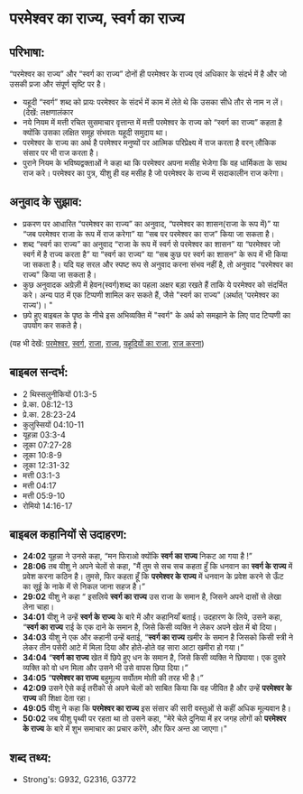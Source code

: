 # परमेश्वर का राज्य, स्वर्ग का राज्य #

## परिभाषा: ##

“परमेश्वर का राज्य” और “स्वर्ग का राज्य” दोनों ही परमेश्वर के राज्य एवं अधिकार के संदर्भ में है और जो उसकी प्रजा और संपूर्ण सृष्टि पर है।

* यहूदी “स्वर्ग” शब्द को प्रायः परमेश्वर के संदर्भ में काम में लेते थे कि उसका सीधे तौर से नाम न लें। (देखें: लक्षणालंकार 
* नये नियम में मत्ती रचित सुसमाचार वृत्तान्त में मत्ती परमेश्वर के राज्य को “स्वर्ग का राज्य” कहता है क्योंकि उसका लक्षित समूह संभवतः यहूदी समुदाय था।
* परमेश्वर के राज्य का अर्थ है परमेश्वर मनुष्यों पर आत्मिक परिप्रेक्ष्य में राज करता है वरन् लौकिक संसार पर भी राज करता है।
* पुराने नियम के भविष्यद्वक्ताओं ने कहा था कि परमेश्वर अपना मसीह भेजेगा कि वह धार्मिकता के साथ राज करे। परमेश्वर का पुत्र, यीशु ही वह मसीह है जो परमेश्वर के राज्य में सदाकालीन राज करेगा।

## अनुवाद के सुझाव: ##

* प्रकरण पर आधारित “परमेश्वर का राज्य” का अनुवाद, “परमेश्वर का शासन(राजा के रूप में)” या “जब परमेश्वर राजा के रूप में राज करेगा” या “सब पर परमेश्वर का राज” किया जा सकता है।
* शब्द “स्वर्ग का राज्य” का अनुवाद “राजा के रूप में स्वर्ग से परमेश्वर का शासन” या “परमेश्वर जो स्वर्ग में है राज्य करता है” या “स्वर्ग का राज्य” या “सब कुछ पर स्वर्ग का शासन” के रूप में भी किया जा सकता है। यदि यह सरल और स्पष्ट रूप से अनुवाद करना संभव नहीं है, तो अनुवाद "परमेश्वर का राज्य" किया जा सकता है।
* कुछ अनुवादक अग्रेज़ी में हेवन(स्वर्ग)शब्द का पहला अक्षर बड़ा रखते हैं ताकि ये परमेश्वर को संदर्भित करे। अन्य पाठ में एक टिप्पणी शामिल कर सकते हैं, जैसे "स्वर्ग का राज्य" (अर्थात् 'परमेश्वर का राज्य')। "
* छपे हुए बाइबल के पृष्ठ के नीचे इस अभिव्यक्ति में "स्वर्ग" के अर्थ को समझाने के लिए पाद टिप्पणी का उपयोग कर सकते है।

(यह भी देखें: [परमेश्वर](../god.md), [स्वर्ग](../heaven.md), [राजा](../king.md), [राज्य](../kingdom.md), [यहूदियों का राजा](../kingofthejews.md), [राज करना](../reign.md))

## बाइबल सन्दर्भ: ##

* 2 थिस्सलुनीकियों 01:3-5
* प्रे.का. 08:12-13
* प्रे.का. 28:23-24
* कुलुस्सियों 04:10-11
* यूहन्ना 03:3-4
* लूका 07:27-28
* लूका 10:8-9
* लूका 12:31-32
* मत्ती 03:1-3
* मत्ती 04:17
* मत्ती 05:9-10
* रोमियो 14:16-17

## बाइबल कहानियों से उदाहरण: ##

* __24:02__ यूहन्ना ने उनसे कहा, “मन फिराओ क्योंकि __स्वर्ग का राज्य__ निकट आ गया है !”
* __28:06__ तब यीशु ने अपने चेलों से कहा, "मैं तुम से सच सच कहता हुँ कि धनवान का __स्वर्ग के राज्य__ में प्रवेश करना कठिन है।  तुमसे, फिर कहता हूँ कि __परमेश्वर के राज्य__ में धनवान के प्रवेश करने से ऊँट का सूई के नाके में से निकल जाना सहज है।”
* __29:02__ यीशु ने कहा “ इसलिये __स्वर्ग का राज्य__ उस राजा के समान है, जिसने अपने दासों से लेखा लेना चाहा।
* __34:01__ यीशु ने उन्हें __स्वर्ग के राज्य__ के बारे में और कहानियाँ बताई। उदहारण के लिये, उसने कहा, “__स्वर्ग का राज्य__ राई के एक दाने के समान है, जिसे किसी व्यक्ति ने लेकर अपने खेत में बो दिया।
* __34:03__ यीशु ने एक और कहानी उन्हें बताई, “__स्वर्ग का राज्य__ खमीर के समान है जिसको किसी स्त्री ने लेकर तीन पसेरी आटे में मिला दिया और होते-होते वह सारा आटा खमीरा हो गया।”
* __34:04__ “__स्वर्ग का राज्य__ खेत में छिपे हुए धन के समान है, जिसे किसी व्यक्ति ने छिपाया। एक दुसरे व्यक्ति को वो धन मिला और उसने भी उसे वापस छिपा दिया।”
* __34:05__ “__परमेश्वर का राज्य__ बहुमूल्य सर्वोतम मोती की तरह भी है।”
* __42:09__ उसने ऐसे कई तरीको से अपने चेलों को साबित किया कि वह जीवित है और उन्हें __परमेश्वर के राज्य__ की शिक्षा देता रहा।
* __49:05__ यीशु ने कहा कि __परमेश्वर का राज्य__ इस संसार की सारी वस्तुओं से कहीं अधिक मूल्यवान है।
* __50:02__ जब यीशु पृथ्वी पर रहता था तो उसने कहा, "मेरे चेले दुनिया में हर जगह लोगों को __परमेश्वर के राज्य__ के बारे में शुभ समाचार का प्रचार करेंगे, और फिर अन्त आ जाएगा।"

## शब्द तथ्य: ##

* Strong's: G932, G2316, G3772
